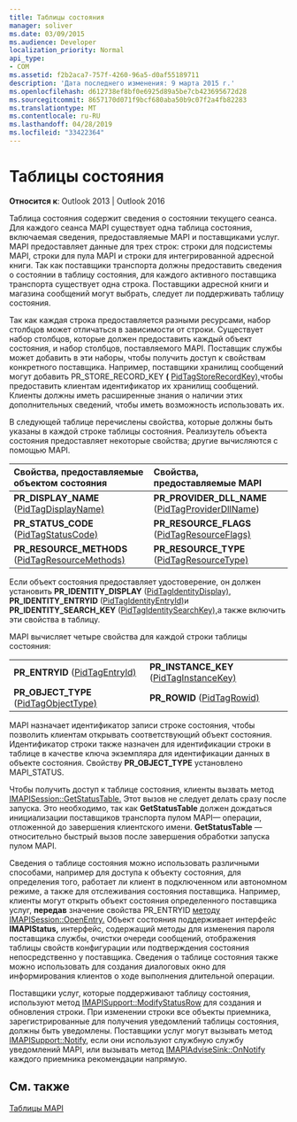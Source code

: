 ```yaml
---
title: Таблицы состояния
manager: soliver
ms.date: 03/09/2015
ms.audience: Developer
localization_priority: Normal
api_type:
- COM
ms.assetid: f2b2aca7-757f-4260-96a5-d0af55189711
description: 'Дата последнего изменения: 9 марта 2015 г.'
ms.openlocfilehash: d612738ef8bf0e6925d89a5be7cb423695672d28
ms.sourcegitcommit: 8657170d071f9bcf680aba50b9c07f2a4fb82283
ms.translationtype: MT
ms.contentlocale: ru-RU
ms.lasthandoff: 04/28/2019
ms.locfileid: "33422364"
---
```

# <a name="status-tables"></a>Таблицы состояния

  
  
**Относится к**: Outlook 2013 | Outlook 2016 
  
Таблица состояния содержит сведения о состоянии текущего сеанса. Для каждого сеанса MAPI существует одна таблица состояния, включаемая сведения, предоставляемые MAPI и поставщиками услуг. MAPI предоставляет данные для трех строк: строки для подсистемы MAPI, строки для пула MAPI и строки для интегрированной адресной книги. Так как поставщики транспорта должны предоставить сведения о состоянии в таблицу состояния, для каждого активного поставщика транспорта существует одна строка. Поставщики адресной книги и магазина сообщений могут выбрать, следует ли поддерживать таблицу состояния. 
  
Так как каждая строка предоставляется разными ресурсами, набор столбцов может отличаться в зависимости от строки. Существует набор столбцов, которые должен предоставить каждый объект состояния, и набор столбцов, поставляемого MAPI. Поставщик службы может добавить в эти наборы, чтобы получить доступ к свойствам конкретного поставщика. Например, поставщики хранилищ сообщений могут добавить PR_STORE_RECORD_KEY **(** [PidTagStoreRecordKey),](pidtagstorerecordkey-canonical-property.md)чтобы предоставить клиентам идентификатор их хранилищ сообщений. Клиенты должны иметь расширенные знания о наличии этих дополнительных сведений, чтобы иметь возможность использовать их. 
  
В следующей таблице перечислены свойства, которые должны быть указаны в каждой строке таблицы состояния. Реализутель объекта состояния предоставляет некоторые свойства; другие вычисляются с помощью MAPI.
  
|**Свойства, предоставляемые объектом состояния**|**Свойства, предоставляемые MAPI**|
|:-----|:-----|
|**PR_DISPLAY_NAME** ([PidTagDisplayName)](pidtagdisplayname-canonical-property.md)  <br/> |**PR_PROVIDER_DLL_NAME** ([PidTagProviderDllName](pidtagproviderdllname-canonical-property.md))  <br/> |
|**PR_STATUS_CODE** ([PidTagStatusCode)](pidtagstatuscode-canonical-property.md)  <br/> |**PR_RESOURCE_FLAGS** ([PidTagResourceFlags)](pidtagresourceflags-canonical-property.md)  <br/> |
|**PR_RESOURCE_METHODS** ([PidTagResourceMethods)](pidtagresourcemethods-canonical-property.md)  <br/> |**PR_RESOURCE_TYPE** ([PidTagResourceType)](pidtagresourcetype-canonical-property.md)  <br/> |
   
Если объект состояния предоставляет удостоверение, он должен установить **PR_IDENTITY_DISPLAY** ([PidTagIdentityDisplay),](pidtagidentitydisplay-canonical-property.md) **PR_IDENTITY_ENTRYID** ([PidTagIdentityEntryId)](pidtagidentityentryid-canonical-property.md)и **PR_IDENTITY_SEARCH_KEY** ([PidTagIdentitySearchKey),](pidtagidentitysearchkey-canonical-property.md)а также включить эти свойства в таблицу. 
  
MAPI вычисляет четыре свойства для каждой строки таблицы состояния:
  
|||
|:-----|:-----|
|**PR_ENTRYID** ([PidTagEntryId)](pidtagentryid-canonical-property.md)  <br/> |**PR_INSTANCE_KEY** ([PidTagInstanceKey)](pidtaginstancekey-canonical-property.md)  <br/> |
|**PR_OBJECT_TYPE** ([PidTagObjectType)](pidtagobjecttype-canonical-property.md)  <br/> |**PR_ROWID** ([PidTagRowid)](pidtagrowid-canonical-property.md)  <br/> |
   
MAPI назначает идентификатор записи строке состояния, чтобы позволить клиентам открывать соответствующий объект состояния. Идентификатор строки также назначен для идентификации строки в таблице в качестве ключа экземпляра для идентификации данных в объекте состояния. Свойству **PR_OBJECT_TYPE** установлено MAPI_STATUS. 
  
Чтобы получить доступ к таблице состояния, клиенты вызвать метод [IMAPISession::GetStatusTable.](imapisession-getstatustable.md) Этот вызов не следует делать сразу после запуска. Это необходимо, так как **GetStatusTable** должен дождаться инициализации поставщиков транспорта пулом MAPI— операции, отложенной до завершения клиентского имени. **GetStatusTable** — относительно быстрый вызов после завершения обработки запуска пулом MAPI. 
  
Сведения о таблице состояния можно использовать различными способами, например для доступа к объекту состояния, для определения того, работает ли клиент в подключенном или автономном режиме, а также для отслеживания состояния поставщика. Например, клиенты могут открыть объект состояния определенного поставщика услуг, **передав** значение свойства PR_ENTRYID [методу IMAPISession::OpenEntry.](imapisession-openentry.md) Объект состояния поддерживает интерфейс **IMAPIStatus,** интерфейс, содержащий методы для изменения пароля поставщика службы, очистки очереди сообщений, отображения таблицы свойств конфигурации или подтверждения состояния непосредственно у поставщика. Сведения о таблице состояния также можно использовать для создания диалоговых окно для информирования клиентов о ходе выполнения длительной операции. 
  
Поставщики услуг, которые поддерживают таблицу состояния, используют метод [IMAPISupport::ModifyStatusRow](imapisupport-modifystatusrow.md) для создания и обновления строки. При изменении строки все объекты приемника, зарегистрированные для получения уведомлений таблицы состояния, должны быть уведомлены. Поставщики услуг могут вызывать метод [IMAPISupport::Notify,](imapisupport-notify.md) если они используют службную службу уведомлений MAPI, или вызывать метод [IMAPIAdviseSink::OnNotify](imapiadvisesink-onnotify.md) каждого приемника рекомендации напрямую. 
  
## <a name="see-also"></a>См. также



[Таблицы MAPI](mapi-tables.md)


